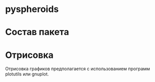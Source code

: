 # pyspheroids


# Состав пакета


# Отрисовка
Отрисовка графиков предполагается с использованием программ plotutils или gnuplot.

